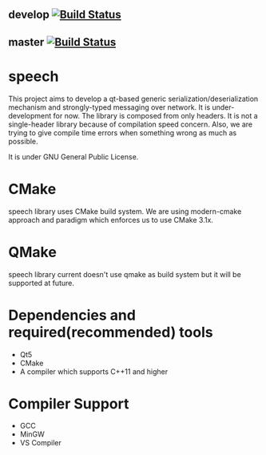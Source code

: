 ## develop [![Build Status](https://travis-ci.com/OzanCansel/speech.svg?branch=develop)](https://travis-ci.com/OzanCansel/speech)
## master [![Build Status](https://travis-ci.com/OzanCansel/speech.svg?branch=master)](https://travis-ci.com/OzanCansel/speech)

# speech

This project aims to develop a qt-based generic serialization/deserialization mechanism and strongly-typed messaging over network. It is under-development for now.
The library is composed from only headers. It is not a single-header library because of compilation speed concern. Also, we are trying to give compile time errors when something wrong as much as possible.

It is under GNU General Public License.

# CMake
speech library uses CMake build system. We are using modern-cmake approach and paradigm which enforces us to use CMake 3.1x.

# QMake
speech library current doesn't use qmake as build system but it will be supported at future.

# Dependencies and required(recommended) tools
- Qt5
- CMake
- A compiler which supports C++11 and higher

# Compiler Support
- GCC
- MinGW
- VS Compiler

